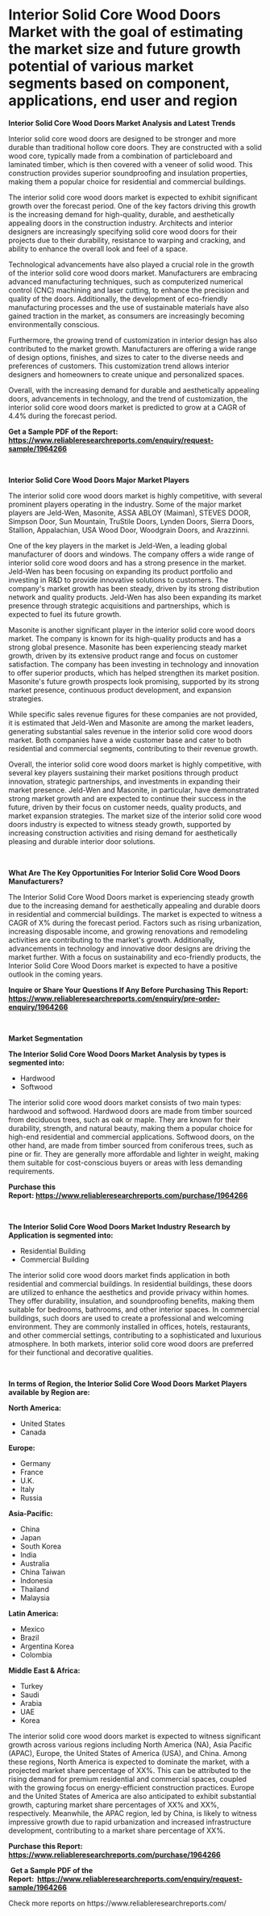 <p><h1>Interior Solid Core Wood Doors Market with the goal of estimating the market size and future growth potential of various market segments based on component, applications, end user and region</h1></p><p><strong>Interior Solid Core Wood Doors Market Analysis and Latest Trends</strong></p>
<p><p>Interior solid core wood doors are designed to be stronger and more durable than traditional hollow core doors. They are constructed with a solid wood core, typically made from a combination of particleboard and laminated timber, which is then covered with a veneer of solid wood. This construction provides superior soundproofing and insulation properties, making them a popular choice for residential and commercial buildings.</p><p>The interior solid core wood doors market is expected to exhibit significant growth over the forecast period. One of the key factors driving this growth is the increasing demand for high-quality, durable, and aesthetically appealing doors in the construction industry. Architects and interior designers are increasingly specifying solid core wood doors for their projects due to their durability, resistance to warping and cracking, and ability to enhance the overall look and feel of a space.</p><p>Technological advancements have also played a crucial role in the growth of the interior solid core wood doors market. Manufacturers are embracing advanced manufacturing techniques, such as computerized numerical control (CNC) machining and laser cutting, to enhance the precision and quality of the doors. Additionally, the development of eco-friendly manufacturing processes and the use of sustainable materials have also gained traction in the market, as consumers are increasingly becoming environmentally conscious.</p><p>Furthermore, the growing trend of customization in interior design has also contributed to the market growth. Manufacturers are offering a wide range of design options, finishes, and sizes to cater to the diverse needs and preferences of customers. This customization trend allows interior designers and homeowners to create unique and personalized spaces.</p><p>Overall, with the increasing demand for durable and aesthetically appealing doors, advancements in technology, and the trend of customization, the interior solid core wood doors market is predicted to grow at a CAGR of 4.4% during the forecast period.</p></p>
<p><strong>Get a Sample PDF of the Report:&nbsp; <a href="https://www.reliableresearchreports.com/enquiry/request-sample/1964266">https://www.reliableresearchreports.com/enquiry/request-sample/1964266</a></strong></p>
<p>&nbsp;</p>
<p><strong>Interior Solid Core Wood Doors Major Market Players</strong></p>
<p><p>The interior solid core wood doors market is highly competitive, with several prominent players operating in the industry. Some of the major market players are Jeld-Wen, Masonite, ASSA ABLOY (Maiman), STEVES DOOR, Simpson Door, Sun Mountain, TruStile Doors, Lynden Doors, Sierra Doors, Stallion, Appalachian, USA Wood Door, Woodgrain Doors, and Arazzinni.</p><p>One of the key players in the market is Jeld-Wen, a leading global manufacturer of doors and windows. The company offers a wide range of interior solid core wood doors and has a strong presence in the market. Jeld-Wen has been focusing on expanding its product portfolio and investing in R&D to provide innovative solutions to customers. The company's market growth has been steady, driven by its strong distribution network and quality products. Jeld-Wen has also been expanding its market presence through strategic acquisitions and partnerships, which is expected to fuel its future growth.</p><p>Masonite is another significant player in the interior solid core wood doors market. The company is known for its high-quality products and has a strong global presence. Masonite has been experiencing steady market growth, driven by its extensive product range and focus on customer satisfaction. The company has been investing in technology and innovation to offer superior products, which has helped strengthen its market position. Masonite's future growth prospects look promising, supported by its strong market presence, continuous product development, and expansion strategies.</p><p>While specific sales revenue figures for these companies are not provided, it is estimated that Jeld-Wen and Masonite are among the market leaders, generating substantial sales revenue in the interior solid core wood doors market. Both companies have a wide customer base and cater to both residential and commercial segments, contributing to their revenue growth.</p><p>Overall, the interior solid core wood doors market is highly competitive, with several key players sustaining their market positions through product innovation, strategic partnerships, and investments in expanding their market presence. Jeld-Wen and Masonite, in particular, have demonstrated strong market growth and are expected to continue their success in the future, driven by their focus on customer needs, quality products, and market expansion strategies. The market size of the interior solid core wood doors industry is expected to witness steady growth, supported by increasing construction activities and rising demand for aesthetically pleasing and durable interior door solutions.</p></p>
<p>&nbsp;</p>
<p><strong>What Are The Key Opportunities For Interior Solid Core Wood Doors Manufacturers?</strong></p>
<p><p>The Interior Solid Core Wood Doors market is experiencing steady growth due to the increasing demand for aesthetically appealing and durable doors in residential and commercial buildings. The market is expected to witness a CAGR of X% during the forecast period. Factors such as rising urbanization, increasing disposable income, and growing renovations and remodeling activities are contributing to the market's growth. Additionally, advancements in technology and innovative door designs are driving the market further. With a focus on sustainability and eco-friendly products, the Interior Solid Core Wood Doors market is expected to have a positive outlook in the coming years.</p></p>
<p><strong>Inquire or Share Your Questions If Any Before Purchasing This Report: <a href="https://www.reliableresearchreports.com/enquiry/pre-order-enquiry/1964266">https://www.reliableresearchreports.com/enquiry/pre-order-enquiry/1964266</a></strong></p>
<p>&nbsp;</p>
<p><strong>Market Segmentation</strong></p>
<p><strong>The Interior Solid Core Wood Doors Market Analysis by types is segmented into:</strong></p>
<p><ul><li>Hardwood</li><li>Softwood</li></ul></p>
<p><p>The interior solid core wood doors market consists of two main types: hardwood and softwood. Hardwood doors are made from timber sourced from deciduous trees, such as oak or maple. They are known for their durability, strength, and natural beauty, making them a popular choice for high-end residential and commercial applications. Softwood doors, on the other hand, are made from timber sourced from coniferous trees, such as pine or fir. They are generally more affordable and lighter in weight, making them suitable for cost-conscious buyers or areas with less demanding requirements.</p></p>
<p><strong>Purchase this Report:&nbsp;<a href="https://www.reliableresearchreports.com/purchase/1964266">https://www.reliableresearchreports.com/purchase/1964266</a></strong></p>
<p>&nbsp;</p>
<p><strong>The Interior Solid Core Wood Doors Market Industry Research by Application is segmented into:</strong></p>
<p><ul><li>Residential Building</li><li>Commercial Building</li></ul></p>
<p><p>The interior solid core wood doors market finds application in both residential and commercial buildings. In residential buildings, these doors are utilized to enhance the aesthetics and provide privacy within homes. They offer durability, insulation, and soundproofing benefits, making them suitable for bedrooms, bathrooms, and other interior spaces. In commercial buildings, such doors are used to create a professional and welcoming environment. They are commonly installed in offices, hotels, restaurants, and other commercial settings, contributing to a sophisticated and luxurious atmosphere. In both markets, interior solid core wood doors are preferred for their functional and decorative qualities.</p></p>
<p>&nbsp;</p>
<p><strong>In terms of Region, the Interior Solid Core Wood Doors Market Players available by Region are:</strong></p>
<p>
    <p> <strong> North America: </strong>
        <ul>
            <li>United States</li>
            <li>Canada</li>
        </ul>
        </p> 
    <p> <strong> Europe: </strong>
        <ul>
            <li>Germany</li>
            <li>France</li>
            <li>U.K.</li>
            <li>Italy</li>
            <li>Russia</li>
        </ul>
        </p> 
    <p> <strong> Asia-Pacific: </strong>
        <ul>
            <li>China</li>
            <li>Japan</li>
            <li>South Korea</li>
            <li>India</li>
            <li>Australia</li>
            <li>China Taiwan</li>
            <li>Indonesia</li>
            <li>Thailand</li>
            <li>Malaysia</li>
        </ul>
        </p> 
    <p> <strong> Latin America: </strong>
        <ul>
            <li>Mexico</li>
            <li>Brazil</li>
            <li>Argentina Korea</li>
            <li>Colombia</li>
        </ul>
        </p> 
    <p> <strong> Middle East & Africa: </strong>
        <ul>
            <li>Turkey</li>
            <li>Saudi</li>
            <li>Arabia</li>
            <li>UAE</li>
            <li>Korea</li>
        </ul>
    </p>
    </p>
<p><p>The interior solid core wood doors market is expected to witness significant growth across various regions including North America (NA), Asia Pacific (APAC), Europe, the United States of America (USA), and China. Among these regions, North America is expected to dominate the market, with a projected market share percentage of XX%. This can be attributed to the rising demand for premium residential and commercial spaces, coupled with the growing focus on energy-efficient construction practices. Europe and the United States of America are also anticipated to exhibit substantial growth, capturing market share percentages of XX% and XX%, respectively. Meanwhile, the APAC region, led by China, is likely to witness impressive growth due to rapid urbanization and increased infrastructure development, contributing to a market share percentage of XX%.</p></p>
<p><strong>Purchase this Report: <a href="https://www.reliableresearchreports.com/purchase/1964266">https://www.reliableresearchreports.com/purchase/1964266</a></strong></p>
<p>&nbsp;<strong>Get a Sample PDF of the Report:&nbsp;&nbsp;<a href="https://www.reliableresearchreports.com/enquiry/request-sample/1964266">https://www.reliableresearchreports.com/enquiry/request-sample/1964266</a></strong></p>
<p><strong></strong></p>
<p>Check more reports on https://www.reliableresearchreports.com/</p>